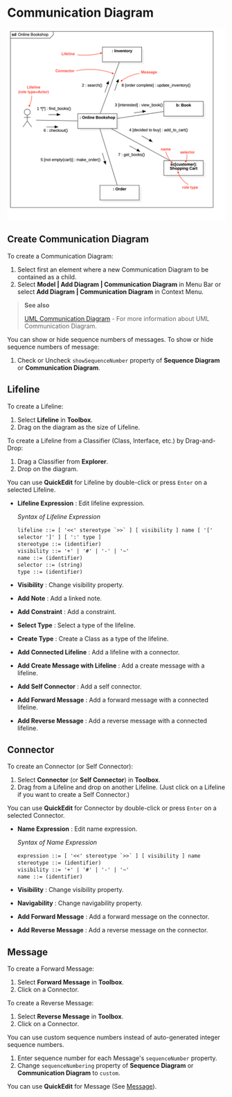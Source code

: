 # Communication Diagram

![Communication Diagram \(from uml-diagrams.org\)](../.gitbook/assets/online-bookshop.png)

## Create Communication Diagram

To create a Communication Diagram:

1. Select first an element where a new Communication Diagram to be contained as a child.
2. Select **Model \| Add Diagram \| Communication Diagram** in Menu Bar or select **Add Diagram \| Communication Diagram** in Context Menu.

> **See also**
>
> [UML Communication Diagram](http://www.uml-diagrams.org/communication-diagrams.html) - For more information about UML Communication Diagram.

You can show or hide sequence numbers of messages. To show or hide sequence numbers of message:

1. Check or Uncheck `showSequenceNumber` property of **Sequence Diagram** or **Communication Diagram**.

## Lifeline

To create a Lifeline:

1. Select **Lifeline** in **Toolbox**.
2. Drag on the diagram as the size of Lifeline.

To create a Lifeline from a Classifier \(Class, Interface, etc.\) by Drag-and-Drop:

1. Drag a Classifier from **Explorer**.
2. Drop on the diagram.

You can use **QuickEdit** for Lifeline by double-click or press `Enter` on a selected Lifeline.

* **Lifeline Expression** : Edit lifeline expression.

  _Syntax of Lifeline Expression_

  ```text
  lifeline ::= [ '<<' stereotype `>>` ] [ visibility ] name [ '[' selector ']' ] [ ':' type ]
  stereotype ::= (identifier)
  visibility ::= '+' | '#' | '-' | '~'
  name ::= (identifier)
  selector ::= (string)
  type ::= (identifier)
  ```

* **Visibility** : Change visibility property.
* **Add Note** : Add a linked note.
* **Add Constraint** : Add a constraint.
* **Select Type** : Select a type of the lifeline.
* **Create Type** : Create a Class as a type of the lifeline.
* **Add Connected Lifeline** : Add a lifeline with a connector.
* **Add Create Message with Lifeline** : Add a create message with a lifeline.
* **Add Self Connector** : Add a self connector.
* **Add Forward Message** : Add a forward message with a connected lifeline.
* **Add Reverse Message** : Add a reverse message with a connected lifeline.

## Connector

To create an Connector \(or Self Connector\):

1. Select **Connector** \(or **Self Connector**\) in **Toolbox**.
2. Drag from a Lifeline and drop on another Lifeline. \(Just click on a Lifeline if you want to create a Self Connector.\)

You can use **QuickEdit** for Connector by double-click or press `Enter` on a selected Connector.

* **Name Expression** : Edit name expression.

  _Syntax of Name Expression_

  ```text
  expression ::= [ '<<' stereotype `>>` ] [ visibility ] name
  stereotype ::= (identifier)
  visibility ::= '+' | '#' | '-' | '~'
  name ::= (identifier)
  ```

* **Visibility** : Change visibility property.
* **Navigability** : Change navigability property.
* **Add Forward Message** : Add a forward message on the connector.
* **Add Reverse Message** : Add a reverse message on the connector.

## Message

To create a Forward Message:

1. Select **Forward Message** in **Toolbox**.
2. Click on a Connector.

To create a Reverse Message:

1. Select **Reverse Message** in **Toolbox**.
2. Click on a Connector.

You can use custom sequence numbers instead of auto-generated integer sequence numbers.

1. Enter sequence number for each Message's `sequenceNumber` property.
2. Change `sequenceNumbering` property of **Sequence Diagram** or **Communication Diagram** to `custom`.

You can use **QuickEdit** for Message \(See [Message](sequence-diagram.md#message)\).

